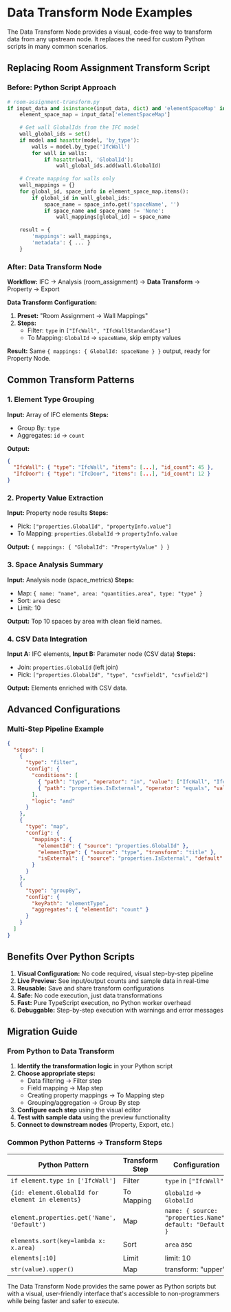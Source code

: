 # Data Transform Node Examples

The Data Transform Node provides a visual, code-free way to transform data from any upstream node. It replaces the need for custom Python scripts in many common scenarios.

## Replacing Room Assignment Transform Script

### Before: Python Script Approach
```python
# room-assignment-transform.py
if input_data and isinstance(input_data, dict) and 'elementSpaceMap' in input_data:
    element_space_map = input_data['elementSpaceMap']
    
    # Get wall GlobalIds from the IFC model
    wall_global_ids = set()
    if model and hasattr(model, 'by_type'):
        walls = model.by_type('IfcWall')
        for wall in walls:
            if hasattr(wall, 'GlobalId'):
                wall_global_ids.add(wall.GlobalId)
    
    # Create mapping for walls only
    wall_mappings = {}
    for global_id, space_info in element_space_map.items():
        if global_id in wall_global_ids:
            space_name = space_info.get('spaceName', '')
            if space_name and space_name != 'None':
                wall_mappings[global_id] = space_name
    
    result = {
        'mappings': wall_mappings,
        'metadata': { ... }
    }
```

### After: Data Transform Node
**Workflow:** IFC → Analysis (room_assignment) → **Data Transform** → Property → Export

**Data Transform Configuration:**
1. **Preset:** "Room Assignment → Wall Mappings"
2. **Steps:**
   - Filter: `type` in `["IfcWall", "IfcWallStandardCase"]`
   - To Mapping: `GlobalId` → `spaceName`, skip empty values

**Result:** Same `{ mappings: { GlobalId: spaceName } }` output, ready for Property Node.

## Common Transform Patterns

### 1. Element Type Grouping
**Input:** Array of IFC elements
**Steps:**
- Group By: `type`
- Aggregates: `id` → `count`

**Output:** 
```json
{
  "IfcWall": { "type": "IfcWall", "items": [...], "id_count": 45 },
  "IfcDoor": { "type": "IfcDoor", "items": [...], "id_count": 12 }
}
```

### 2. Property Value Extraction
**Input:** Property node results
**Steps:**
- Pick: `["properties.GlobalId", "propertyInfo.value"]`
- To Mapping: `properties.GlobalId` → `propertyInfo.value`

**Output:** `{ mappings: { "GlobalId": "PropertyValue" } }`

### 3. Space Analysis Summary
**Input:** Analysis node (space_metrics)
**Steps:**
- Map: `{ name: "name", area: "quantities.area", type: "type" }`
- Sort: `area` desc
- Limit: 10

**Output:** Top 10 spaces by area with clean field names.

### 4. CSV Data Integration
**Input A:** IFC elements, **Input B:** Parameter node (CSV data)
**Steps:**
- Join: `properties.GlobalId` (left join)
- Pick: `["properties.GlobalId", "type", "csvField1", "csvField2"]`

**Output:** Elements enriched with CSV data.

## Advanced Configurations

### Multi-Step Pipeline Example
```json
{
  "steps": [
    {
      "type": "filter",
      "config": {
        "conditions": [
          { "path": "type", "operator": "in", "value": ["IfcWall", "IfcSlab"] },
          { "path": "properties.IsExternal", "operator": "equals", "value": true }
        ],
        "logic": "and"
      }
    },
    {
      "type": "map",
      "config": {
        "mappings": {
          "elementId": { "source": "properties.GlobalId" },
          "elementType": { "source": "type", "transform": "title" },
          "isExternal": { "source": "properties.IsExternal", "default": false }
        }
      }
    },
    {
      "type": "groupBy",
      "config": {
        "keyPath": "elementType",
        "aggregates": { "elementId": "count" }
      }
    }
  ]
}
```

## Benefits Over Python Scripts

1. **Visual Configuration:** No code required, visual step-by-step pipeline
2. **Live Preview:** See input/output counts and sample data in real-time
3. **Reusable:** Save and share transform configurations
4. **Safe:** No code execution, just data transformations
5. **Fast:** Pure TypeScript execution, no Python worker overhead
6. **Debuggable:** Step-by-step execution with warnings and error messages

## Migration Guide

### From Python to Data Transform

1. **Identify the transformation logic** in your Python script
2. **Choose appropriate steps:**
   - Data filtering → Filter step
   - Field mapping → Map step
   - Creating property mappings → To Mapping step
   - Grouping/aggregation → Group By step
3. **Configure each step** using the visual editor
4. **Test with sample data** using the preview functionality
5. **Connect to downstream nodes** (Property, Export, etc.)

### Common Python Patterns → Transform Steps

| Python Pattern | Transform Step | Configuration |
|---|---|---|
| `if element.type in ['IfcWall']` | Filter | `type` in `["IfcWall"]` |
| `{id: element.GlobalId for element in elements}` | To Mapping | `GlobalId` → `GlobalId` |
| `element.properties.get('Name', 'Default')` | Map | `name: { source: "properties.Name", default: "Default" }` |
| `elements.sort(key=lambda x: x.area)` | Sort | `area` asc |
| `elements[:10]` | Limit | limit: 10 |
| `str(value).upper()` | Map | transform: "upper" |

The Data Transform Node provides the same power as Python scripts but with a visual, user-friendly interface that's accessible to non-programmers while being faster and safer to execute.
